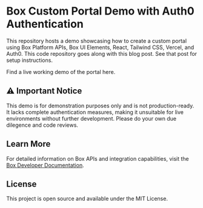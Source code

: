 # Box Custom Portal Demo with Auth0 Authentication

This repository hosts a demo showcasing how to create a custom portal using Box Platform APIs, Box UI Elements, React, Tailwind CSS, Vercel, and Auth0. This code repository goes along with this blog post. See that post for setup instructions. 

Find a live working demo of the portal here. 

## ⚠️ Important Notice

This demo is for demonstration purposes only and is not production-ready. It lacks complete authentication measures, making it unsuitable for live environments without further development. Please do your own due dilegence and code reviews.

## Learn More

For detailed information on Box APIs and integration capabilities, visit the [Box Developer Documentation](https://developer.box.com/).

## License

This project is open source and available under the MIT License.